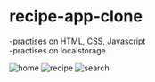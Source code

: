 # recipe-app-clone
-practises on HTML, CSS, Javascript <br/>
-practises on localstorage

![home](https://github.com/matthewchan55/recipe-app-clone/assets/75091114/d16d94ca-13b9-4819-be31-b1ff111d87af)
![recipe](https://github.com/matthewchan55/recipe-app-clone/assets/75091114/c380ba9f-cc67-449b-8334-81fe6dabfd9f)
![search](https://github.com/matthewchan55/recipe-app-clone/assets/75091114/071cdd5d-96ea-4d66-ae97-f0808e533290)
